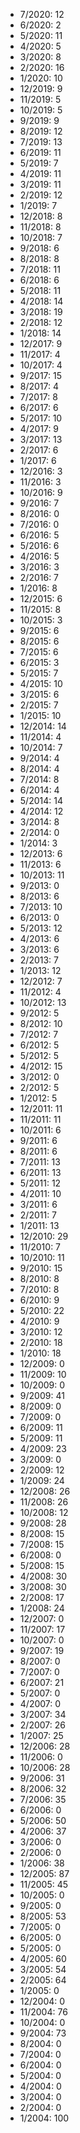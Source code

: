 *  7/2020: 12
*  6/2020: 2
*  5/2020: 11
*  4/2020: 5
*  3/2020: 8
*  2/2020: 16
*  1/2020: 10
*  12/2019: 9
*  11/2019: 5
*  10/2019: 5
*  9/2019: 9
*  8/2019: 12
*  7/2019: 13
*  6/2019: 11
*  5/2019: 7
*  4/2019: 11
*  3/2019: 11
*  2/2019: 12
*  1/2019: 7
*  12/2018: 8
*  11/2018: 8
*  10/2018: 7
*  9/2018: 6
*  8/2018: 8
*  7/2018: 11
*  6/2018: 6
*  5/2018: 11
*  4/2018: 14
*  3/2018: 19
*  2/2018: 12
*  1/2018: 14
*  12/2017: 9
*  11/2017: 4
*  10/2017: 4
*  9/2017: 15
*  8/2017: 4
*  7/2017: 8
*  6/2017: 6
*  5/2017: 10
*  4/2017: 9
*  3/2017: 13
*  2/2017: 6
*  1/2017: 6
*  12/2016: 3
*  11/2016: 3
*  10/2016: 9
*  9/2016: 7
*  8/2016: 0
*  7/2016: 0
*  6/2016: 5
*  5/2016: 6
*  4/2016: 5
*  3/2016: 3
*  2/2016: 7
*  1/2016: 8
*  12/2015: 6
*  11/2015: 8
*  10/2015: 3
*  9/2015: 6
*  8/2015: 6
*  7/2015: 6
*  6/2015: 3
*  5/2015: 7
*  4/2015: 10
*  3/2015: 6
*  2/2015: 7
*  1/2015: 10
*  12/2014: 14
*  11/2014: 4
*  10/2014: 7
*  9/2014: 4
*  8/2014: 4
*  7/2014: 8
*  6/2014: 4
*  5/2014: 14
*  4/2014: 12
*  3/2014: 8
*  2/2014: 0
*  1/2014: 3
*  12/2013: 6
*  11/2013: 6
*  10/2013: 11
*  9/2013: 0
*  8/2013: 6
*  7/2013: 10
*  6/2013: 0
*  5/2013: 12
*  4/2013: 6
*  3/2013: 6
*  2/2013: 7
*  1/2013: 12
*  12/2012: 7
*  11/2012: 4
*  10/2012: 13
*  9/2012: 5
*  8/2012: 10
*  7/2012: 7
*  6/2012: 5
*  5/2012: 5
*  4/2012: 15
*  3/2012: 0
*  2/2012: 5
*  1/2012: 5
*  12/2011: 11
*  11/2011: 11
*  10/2011: 6
*  9/2011: 6
*  8/2011: 6
*  7/2011: 13
*  6/2011: 13
*  5/2011: 12
*  4/2011: 10
*  3/2011: 6
*  2/2011: 7
*  1/2011: 13
*  12/2010: 29
*  11/2010: 7
*  10/2010: 11
*  9/2010: 15
*  8/2010: 8
*  7/2010: 8
*  6/2010: 9
*  5/2010: 22
*  4/2010: 9
*  3/2010: 12
*  2/2010: 18
*  1/2010: 18
*  12/2009: 0
*  11/2009: 10
*  10/2009: 0
*  9/2009: 41
*  8/2009: 0
*  7/2009: 0
*  6/2009: 11
*  5/2009: 11
*  4/2009: 23
*  3/2009: 0
*  2/2009: 12
*  1/2009: 24
*  12/2008: 26
*  11/2008: 26
*  10/2008: 12
*  9/2008: 28
*  8/2008: 15
*  7/2008: 15
*  6/2008: 0
*  5/2008: 15
*  4/2008: 30
*  3/2008: 30
*  2/2008: 17
*  1/2008: 24
*  12/2007: 0
*  11/2007: 17
*  10/2007: 0
*  9/2007: 19
*  8/2007: 0
*  7/2007: 0
*  6/2007: 21
*  5/2007: 0
*  4/2007: 0
*  3/2007: 34
*  2/2007: 26
*  1/2007: 25
*  12/2006: 28
*  11/2006: 0
*  10/2006: 28
*  9/2006: 31
*  8/2006: 32
*  7/2006: 35
*  6/2006: 0
*  5/2006: 50
*  4/2006: 37
*  3/2006: 0
*  2/2006: 0
*  1/2006: 38
*  12/2005: 87
*  11/2005: 45
*  10/2005: 0
*  9/2005: 0
*  8/2005: 53
*  7/2005: 0
*  6/2005: 0
*  5/2005: 0
*  4/2005: 60
*  3/2005: 54
*  2/2005: 64
*  1/2005: 0
*  12/2004: 0
*  11/2004: 76
*  10/2004: 0
*  9/2004: 73
*  8/2004: 0
*  7/2004: 0
*  6/2004: 0
*  5/2004: 0
*  4/2004: 0
*  3/2004: 0
*  2/2004: 0
*  1/2004: 100